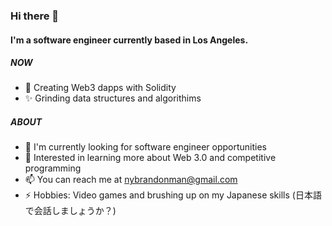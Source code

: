 ### Hi there 👋

#### I'm a software engineer currently based in Los Angeles.

##### NOW

- 🚀 Creating Web3 dapps with Solidity
- ✨ Grinding data structures and algorithims 

##### ABOUT

- 🏫 I'm currently looking for software engineer opportunities
- 🌱 Interested in learning more about Web 3.0 and competitive programming
- 📫 You can reach me at nybrandonman@gmail.com
- ⚡️ Hobbies: Video games and brushing up on my Japanese skills (日本語で会話しましょうか？)

<!---
brandoncoding/brandoncoding is a ✨ special ✨ repository because its `README.md` (this file) appears on your GitHub profile.
You can click the Preview link to take a look at your changes.
--->
